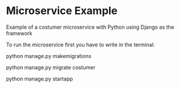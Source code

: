 # Microservice Example
Example of a costumer microservice with Python using Django as the framework 

To run the microservice first you have to write in the terminal: 

python manage.py makemigrations

python manage.py migrate costumer 

python manage.py startapp

